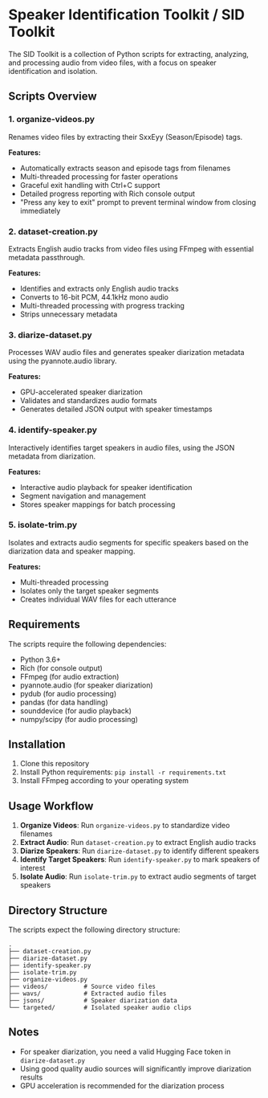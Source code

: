 # Speaker Identification Toolkit / SID Toolkit

The SID Toolkit is a collection of Python scripts for extracting, analyzing, and processing audio from video files, with a focus on speaker identification and isolation.

## Scripts Overview

### 1. organize-videos.py
Renames video files by extracting their SxxEyy (Season/Episode) tags.

**Features:**
- Automatically extracts season and episode tags from filenames
- Multi-threaded processing for faster operations
- Graceful exit handling with Ctrl+C support
- Detailed progress reporting with Rich console output
- "Press any key to exit" prompt to prevent terminal window from closing immediately

### 2. dataset-creation.py
Extracts English audio tracks from video files using FFmpeg with essential metadata passthrough.

**Features:**
- Identifies and extracts only English audio tracks
- Converts to 16-bit PCM, 44.1kHz mono audio
- Multi-threaded processing with progress tracking
- Strips unnecessary metadata

### 3. diarize-dataset.py
Processes WAV audio files and generates speaker diarization metadata using the pyannote.audio library.

**Features:**
- GPU-accelerated speaker diarization
- Validates and standardizes audio formats
- Generates detailed JSON output with speaker timestamps

### 4. identify-speaker.py
Interactively identifies target speakers in audio files, using the JSON metadata from diarization.

**Features:**
- Interactive audio playback for speaker identification
- Segment navigation and management
- Stores speaker mappings for batch processing

### 5. isolate-trim.py
Isolates and extracts audio segments for specific speakers based on the diarization data and speaker mapping.

**Features:**
- Multi-threaded processing
- Isolates only the target speaker segments
- Creates individual WAV files for each utterance

## Requirements

The scripts require the following dependencies:
- Python 3.6+
- Rich (for console output)
- FFmpeg (for audio extraction)
- pyannote.audio (for speaker diarization)
- pydub (for audio processing)
- pandas (for data handling)
- sounddevice (for audio playback)
- numpy/scipy (for audio processing)

## Installation

1. Clone this repository
2. Install Python requirements: `pip install -r requirements.txt`
3. Install FFmpeg according to your operating system

## Usage Workflow

1. **Organize Videos**: Run `organize-videos.py` to standardize video filenames
2. **Extract Audio**: Run `dataset-creation.py` to extract English audio tracks
3. **Diarize Speakers**: Run `diarize-dataset.py` to identify different speakers
4. **Identify Target Speakers**: Run `identify-speaker.py` to mark speakers of interest
5. **Isolate Audio**: Run `isolate-trim.py` to extract audio segments of target speakers

## Directory Structure

The scripts expect the following directory structure:
```
.
├── dataset-creation.py
├── diarize-dataset.py
├── identify-speaker.py
├── isolate-trim.py
├── organize-videos.py
├── videos/          # Source video files
├── wavs/            # Extracted audio files
├── jsons/           # Speaker diarization data
└── targeted/        # Isolated speaker audio clips
```

## Notes

- For speaker diarization, you need a valid Hugging Face token in `diarize-dataset.py`
- Using good quality audio sources will significantly improve diarization results
- GPU acceleration is recommended for the diarization process
